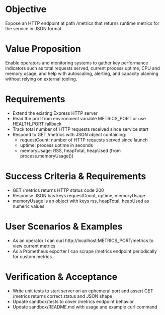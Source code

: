 # Objective

Expose an HTTP endpoint at path /metrics that returns runtime metrics for the service in JSON format

# Value Proposition

Enable operators and monitoring systems to gather key performance indicators such as total requests served, current process uptime, CPU and memory usage, and help with autoscaling, alerting, and capacity planning without relying on external tooling.

# Requirements

- Extend the existing Express HTTP server
- Read the port from environment variable METRICS_PORT or use HEALTH_PORT fallback
- Track total number of HTTP requests received since service start
- Respond to GET /metrics with JSON object containing:
  - requestCount: number of HTTP requests served since launch
  - uptime: process uptime in seconds
  - memoryUsage: RSS, heapTotal, heapUsed (from process.memoryUsage())

# Success Criteria & Requirements

- GET /metrics returns HTTP status code 200
- Response JSON has keys requestCount, uptime, memoryUsage
- memoryUsage is an object with keys rss, heapTotal, heapUsed as numeric values

# User Scenarios & Examples

- As an operator I can curl http://localhost:METRICS_PORT/metrics to view current metrics
- As a Prometheus exporter I can scrape /metrics endpoint periodically for custom metrics

# Verification & Acceptance

- Write unit tests to start server on an ephemeral port and assert GET /metrics returns correct status and JSON shape
- Update sandbox/tests to cover /metrics endpoint behavior
- Update sandbox/README.md with usage and example curl command
